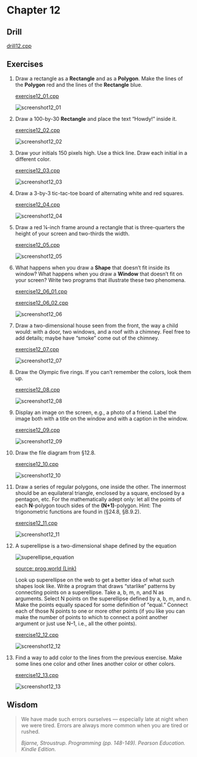 # Chapter 12

## Drill

[drill12.cpp](https://github.com/spero61/ppp2/blob/main/chapter12/drill12.cpp)

## Exercises

1.  Draw a rectangle as a **Rectangle** and as a **Polygon**. Make the lines of the **Polygon** red and the lines of the **Rectangle** blue.

    [exercise12_01.cpp](https://github.com/spero61/ppp2/blob/main/chapter12/exercise12_01.cpp)

    ![screenshot12_01](https://github.com/spero61/ppp2/blob/main/chapter12/screenshot12_01.png)

2.  Draw a 100-by-30 **Rectangle** and place the text “Howdy!” inside it.

    [exercise12_02.cpp](https://github.com/spero61/ppp2/blob/main/chapter12/exercise12_02.cpp)

    ![screenshot12_02](https://github.com/spero61/ppp2/blob/main/chapter12/screenshot12_02.png)

3.  Draw your initials 150 pixels high. Use a thick line. Draw each initial in a different color.

    [exercise12_03.cpp](https://github.com/spero61/ppp2/blob/main/chapter12/exercise12_03.cpp)

    ![screenshot12_03](https://github.com/spero61/ppp2/blob/main/chapter12/screenshot12_03.png)

4.  Draw a 3-by-3 tic-tac-toe board of alternating white and red squares.

    [exercise12_04.cpp](https://github.com/spero61/ppp2/blob/main/chapter12/exercise12_04.cpp)

    ![screenshot12_04](https://github.com/spero61/ppp2/blob/main/chapter12/screenshot12_04.png)

5.  Draw a red ¼-inch frame around a rectangle that is three-quarters the height of your screen and two-thirds the width.

    [exercise12_05.cpp](https://github.com/spero61/ppp2/blob/main/chapter12/exercise12_05.cpp)

    ![screenshot12_05](https://github.com/spero61/ppp2/blob/main/chapter12/screenshot12_05.png)

6.  What happens when you draw a **Shape** that doesn’t fit inside its window? What happens when you draw a **Window** that doesn’t fit on your screen? Write two programs that illustrate these two phenomena.

    [exercise12_06_01.cpp](https://github.com/spero61/ppp2/blob/main/chapter12/exercise12_06_01.cpp)

    [exercise12_06_02.cpp](https://github.com/spero61/ppp2/blob/main/chapter12/exercise12_06_02.cpp)

    ![screenshot12_06](https://github.com/spero61/ppp2/blob/main/chapter12/screenshot12_06.png)

7.  Draw a two-dimensional house seen from the front, the way a child would: with a door, two windows, and a roof with a chimney. Feel free to add details; maybe have “smoke” come out of the chimney.

    [exercise12_07.cpp](https://github.com/spero61/ppp2/blob/main/chapter12/exercise12_07.cpp)

    ![screenshot12_07](https://github.com/spero61/ppp2/blob/main/chapter12/screenshot12_07.png)

8.  Draw the Olympic five rings. If you can’t remember the colors, look them up.

    [exercise12_08.cpp](https://github.com/spero61/ppp2/blob/main/chapter12/exercise12_08.cpp)

    ![screenshot12_08](https://github.com/spero61/ppp2/blob/main/chapter12/screenshot12_08.png)

9.  Display an image on the screen, e.g., a photo of a friend. Label the image both with a title on the window and with a caption in the window.

    [exercise12_09.cpp](https://github.com/spero61/ppp2/blob/main/chapter12/exercise12_09.cpp)

    ![screenshot12_09](https://github.com/spero61/ppp2/blob/main/chapter12/screenshot12_09.png)

10. Draw the file diagram from §12.8.

    [exercise12_10.cpp](https://github.com/spero61/ppp2/blob/main/chapter12/exercise12_10.cpp)

    ![screenshot12_10](https://github.com/spero61/ppp2/blob/main/chapter12/screenshot12_10.png)

11. Draw a series of regular polygons, one inside the other. The innermost should be an equilateral triangle, enclosed by a square, enclosed by a pentagon, etc. For the mathematically adept only: let all the points of each **N**-polygon touch sides of the **(N+1)**-polygon. Hint: The trigonometric functions are found in **<cmath>** (§24.8, §B.9.2).

    [exercise12_11.cpp](https://github.com/spero61/ppp2/blob/main/chapter12/exercise12_11.cpp)

    ![screenshot12_11](https://github.com/spero61/ppp2/blob/main/chapter12/screenshot12_11.png)

12. A superellipse is a two-dimensional shape defined by the equation

    ![superellipse_equation](https://github.com/spero61/ppp2/blob/main/chapter12/superellipse_equation.png)

    [source: prog.world (Link)](https://prog.world/ios-icon-shape-secret-is-it-a-squirrel-parsing/)

    Look up superellipse on the web to get a better idea of what such shapes look like. Write a program that draws “starlike” patterns by connecting points on a superellipse. Take a, b, m, n, and N as arguments. Select N points on the superellipse defined by a, b, m, and n. Make the points equally spaced for some definition of “equal.” Connect each of those N points to one or more other points (if you like you can make the number of points to which to connect a point another argument or just use N–1, i.e., all the other points).

    [exercise12_12.cpp](https://github.com/spero61/ppp2/blob/main/chapter12/exercise12_12.cpp)

    ![screenshot12_12](https://github.com/spero61/ppp2/blob/main/chapter12/screenshot12_12.png)

13. Find a way to add color to the lines from the previous exercise. Make some lines one color and other lines another color or other colors.

    [exercise12_13.cpp](https://github.com/spero61/ppp2/blob/main/chapter12/exercise12_13.cpp)

    ![screenshot12_13](https://github.com/spero61/ppp2/blob/main/chapter12/screenshot12_13.png)

## Wisdom

> We have made such errors ourselves — especially late at night when we were tired. Errors are always more common when you are tired or rushed.
>
> _Bjarne, Stroustrup. Programming (pp. 148-149). Pearson Education. Kindle Edition._
